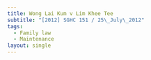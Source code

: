 ```yaml
---
title: Wong Lai Kum v Lim Khee Tee
subtitle: "[2012] SGHC 151 / 25\_July\_2012"
tags:
  - Family law
  - Maintenance
layout: single
---
```



